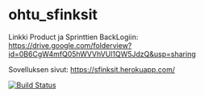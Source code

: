 # ohtu_sfinksit

Linkki Product ja Sprinttien BackLogiin: https://drive.google.com/folderview?id=0B6CgW4mfQ05hWVVhVUl1QW5JdzQ&usp=sharing

Sovelluksen sivut: https://sfinksit.herokuapp.com/

[![Build Status](https://travis-ci.org/ninakatila/ohtu_sfinksit.svg?branch=master)](https://travis-ci.org/ninakatila/ohtu_sfinksit)


